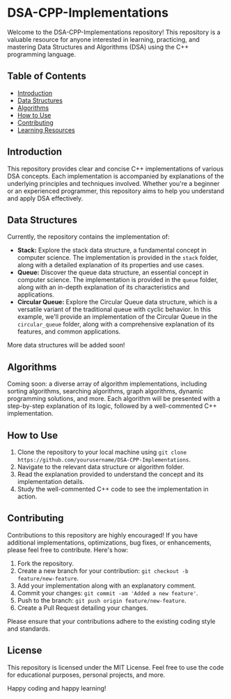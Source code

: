 # DSA-CPP-Implementations

Welcome to the DSA-CPP-Implementations repository! This repository is a valuable resource for anyone interested in learning, practicing, and mastering Data Structures and Algorithms (DSA) using the C++ programming language.

## Table of Contents

- [Introduction](#introduction)
- [Data Structures](#data-structures)
- [Algorithms](#algorithms)
- [How to Use](#how-to-use)
- [Contributing](#contributing)
- [Learning Resources](#learning-resources)

## Introduction

This repository provides clear and concise C++ implementations of various DSA concepts. Each implementation is accompanied by explanations of the underlying principles and techniques involved. Whether you're a beginner or an experienced programmer, this repository aims to help you understand and apply DSA effectively.

## Data Structures

Currently, the repository contains the implementation of:

- **Stack:** Explore the stack data structure, a fundamental concept in computer science. The implementation is provided in the `stack` folder, along with a detailed explanation of its properties and use cases.
- **Queue:** Discover the queue data structure, an essential concept in computer science. The implementation is provided in the `queue` folder, along with an in-depth explanation of its characteristics and applications.
- **Circular Queue:** Explore the Circular Queue data structure, which is a versatile variant of the traditional queue with cyclic behavior. In this example, we'll provide an implementation of the Circular Queue in the `circular_queue` folder, along with a comprehensive explanation of its features, and common applications.

More data structures will be added soon!

## Algorithms

Coming soon: a diverse array of algorithm implementations, including sorting algorithms, searching algorithms, graph algorithms, dynamic programming solutions, and more. Each algorithm will be presented with a step-by-step explanation of its logic, followed by a well-commented C++ implementation.

## How to Use

1. Clone the repository to your local machine using `git clone https://github.com/yourusername/DSA-CPP-Implementations`.
2. Navigate to the relevant data structure or algorithm folder.
3. Read the explanation provided to understand the concept and its implementation details.
4. Study the well-commented C++ code to see the implementation in action.

## Contributing

Contributions to this repository are highly encouraged! If you have additional implementations, optimizations, bug fixes, or enhancements, please feel free to contribute. Here's how:

1. Fork the repository.
2. Create a new branch for your contribution: `git checkout -b feature/new-feature`.
3. Add your implementation along with an explanatory comment.
4. Commit your changes: `git commit -am 'Added a new feature'`.
5. Push to the branch: `git push origin feature/new-feature`.
6. Create a Pull Request detailing your changes.

Please ensure that your contributions adhere to the existing coding style and standards.



## License

This repository is licensed under the MIT License. Feel free to use the code for educational purposes, personal projects, and more.

Happy coding and happy learning!
